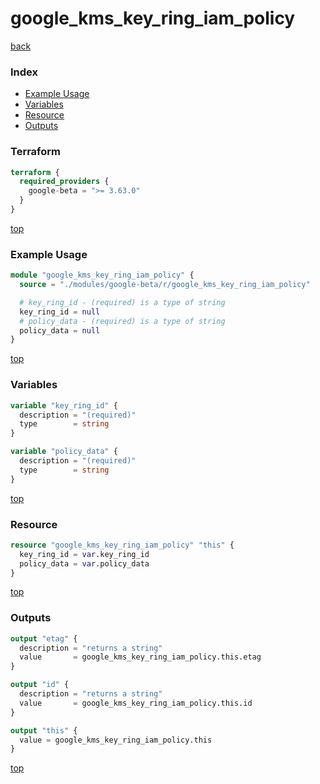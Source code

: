 # google_kms_key_ring_iam_policy

[back](../google-beta.md)

### Index

- [Example Usage](#example-usage)
- [Variables](#variables)
- [Resource](#resource)
- [Outputs](#outputs)

### Terraform

```terraform
terraform {
  required_providers {
    google-beta = ">= 3.63.0"
  }
}
```

[top](#index)

### Example Usage

```terraform
module "google_kms_key_ring_iam_policy" {
  source = "./modules/google-beta/r/google_kms_key_ring_iam_policy"

  # key_ring_id - (required) is a type of string
  key_ring_id = null
  # policy_data - (required) is a type of string
  policy_data = null
}
```

[top](#index)

### Variables

```terraform
variable "key_ring_id" {
  description = "(required)"
  type        = string
}

variable "policy_data" {
  description = "(required)"
  type        = string
}
```

[top](#index)

### Resource

```terraform
resource "google_kms_key_ring_iam_policy" "this" {
  key_ring_id = var.key_ring_id
  policy_data = var.policy_data
}
```

[top](#index)

### Outputs

```terraform
output "etag" {
  description = "returns a string"
  value       = google_kms_key_ring_iam_policy.this.etag
}

output "id" {
  description = "returns a string"
  value       = google_kms_key_ring_iam_policy.this.id
}

output "this" {
  value = google_kms_key_ring_iam_policy.this
}
```

[top](#index)